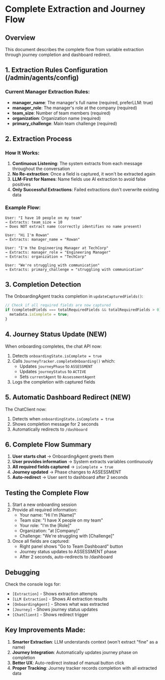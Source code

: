 # Complete Extraction and Journey Flow

## Overview
This document describes the complete flow from variable extraction through journey completion and dashboard redirect.

## 1. Extraction Rules Configuration (/admin/agents/config)

### Current Manager Extraction Rules:
- **manager_name**: The manager's full name (required, preferLLM: true)
- **manager_role**: The manager's role at the company (required)  
- **team_size**: Number of team members (required)
- **organization**: Organization name (required)
- **primary_challenge**: Main team challenge (required)

## 2. Extraction Process

### How It Works:
1. **Continuous Listening**: The system extracts from each message throughout the conversation
2. **No Re-extraction**: Once a field is captured, it won't be extracted again
3. **LLM-First for Names**: Name fields use AI extraction to avoid false positives
4. **Only Successful Extractions**: Failed extractions don't overwrite existing data

### Example Flow:
```
User: "I have 10 people on my team"
→ Extracts: team_size = 10
→ Does NOT extract name (correctly identifies no name present)

User: "Hi I'm Rowan"  
→ Extracts: manager_name = "Rowan"

User: "I'm the Engineering Manager at TechCorp"
→ Extracts: manager_role = "Engineering Manager"
→ Extracts: organization = "TechCorp"

User: "We're struggling with communication"
→ Extracts: primary_challenge = "struggling with communication"
```

## 3. Completion Detection

The OnboardingAgent tracks completion in `updateCapturedFields()`:
```typescript
// Check if all required fields are now captured
if (completedFields === totalRequiredFields && totalRequiredFields > 0) {
  metadata.isComplete = true;
}
```

## 4. Journey Status Update (NEW)

When onboarding completes, the chat API now:
1. Detects `onboardingState.isComplete = true`
2. Calls `JourneyTracker.completeOnboarding()` which:
   - Updates `journeyPhase` to `ASSESSMENT`
   - Updates `journeyStatus` to `ACTIVE`
   - Sets `currentAgent` to `AssessmentAgent`
3. Logs the completion with captured fields

## 5. Automatic Dashboard Redirect (NEW)

The ChatClient now:
1. Detects when `onboardingState.isComplete = true`
2. Shows completion message for 2 seconds
3. Automatically redirects to `/dashboard`

## 6. Complete Flow Summary

1. **User starts chat** → OnboardingAgent greets them
2. **User provides information** → System extracts variables continuously
3. **All required fields captured** → `isComplete = true`
4. **Journey updated** → Phase changes to ASSESSMENT
5. **Auto-redirect** → User sent to dashboard after 2 seconds

## Testing the Complete Flow

1. Start a new onboarding session
2. Provide all required information:
   - Your name: "Hi I'm [Name]"
   - Team size: "I have X people on my team"
   - Your role: "I'm the [Role]"
   - Organization: "at [Company]"
   - Challenge: "We're struggling with [Challenge]"
3. Once all fields are captured:
   - Right panel shows "Go to Team Dashboard" button
   - Journey status updates to ASSESSMENT phase
   - After 2 seconds, auto-redirects to /dashboard

## Debugging

Check the console logs for:
- `[Extraction]` - Shows extraction attempts
- `[LLM Extraction]` - Shows AI extraction results
- `[OnboardingAgent]` - Shows what was extracted
- `[Journey]` - Shows journey status updates
- `[ChatClient]` - Shows redirect trigger

## Key Improvements Made:

1. **Smarter Extraction**: LLM understands context (won't extract "fine" as a name)
2. **Journey Integration**: Automatically updates journey phase on completion
3. **Better UX**: Auto-redirect instead of manual button click
4. **Proper Tracking**: Journey tracker records completion with all extracted data
